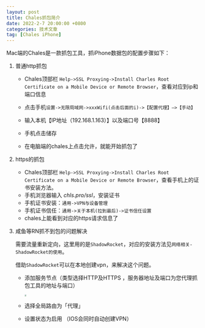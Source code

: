 ```yaml
---
layout: post
title: Chales抓包简介
date: 2022-2-7 20:00:00 +0800
categories: 技术文章
tag: [Chales iPhone]
---
```


Mac端的Chales是一款抓包工具，抓iPhone数据包的配置步骤如下：

1. 普通http抓包

   * Chales顶部栏 `Help->SSL Proxying->Install Charles Root Certificate on a Mobile Device or Remote Browser`，查看对应到ip和端口信息

   * 点击手机`设置->无限局域网->xxxWifi(点击后面的i)->【配置代理】–>【手动】`

   * 输入本机【IP地址（192.168.1.163）】以及端口号【8888】

   * 手机点击储存  

   * 在电脑端的chales上点击允许，就能开始抓包了

2. https的抓包

   * Chales顶部栏 `Help->SSL Proxying->Install Charles Root Certificate on a Mobile Device or Remote Browser`，查看手机上的证书安装方法。
   * 手机浏览器输入 _chls.pro/ssl_，安装证书
   * 手机证书安装：`通用->VPN与设备管理`
   * 手机证书信任：`通用->关于本机(拉到最后)->证书信任设置`
   * chales上能看到对应的https请求信息了

3. 咸鱼等RN抓不到包的问题解决

   需要流量重新定向，这里用的是`ShadowRocket`，对应的安装方法见`网络相关-ShadowRocket的使用`。

   借助`ShadowRocket`可以在本地创建vpn，来解决这个问题。

   * 添加服务节点（类型选择HTTP及HTTPS ，服务器地址及端口为您代理抓包工具的地址与端口）

     <img src="https://picgo-1307686581.cos.ap-shanghai.myqcloud.com/github/hqglichao/imagesComputer tool整理-Chales-2.jpeg" style="zoom:30%;" />

   * 选择全局路由为「代理」

   * 设置状态为启用 （IOS会同时自动创建VPN）